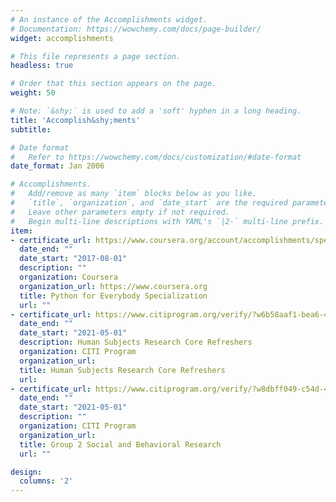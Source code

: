 ```yaml
---
# An instance of the Accomplishments widget.
# Documentation: https://wowchemy.com/docs/page-builder/
widget: accomplishments

# This file represents a page section.
headless: true

# Order that this section appears on the page.
weight: 50

# Note: `&shy;` is used to add a 'soft' hyphen in a long heading.
title: 'Accomplish&shy;ments'
subtitle:

# Date format
#   Refer to https://wowchemy.com/docs/customization/#date-format
date_format: Jan 2006

# Accomplishments.
#   Add/remove as many `item` blocks below as you like.
#   `title`, `organization`, and `date_start` are the required parameters.
#   Leave other parameters empty if not required.
#   Begin multi-line descriptions with YAML's `|2-` multi-line prefix.
item:
- certificate_url: https://www.coursera.org/account/accomplishments/specialization/certificate/PDLE4U8AANXL
  date_end: ""
  date_start: "2017-08-01"
  description: ""
  organization: Coursera
  organization_url: https://www.coursera.org
  title: Python for Everybody Specialization
  url: ""
- certificate_url: https://www.citiprogram.org/verify/?w6b58aaf1-bea6-4e2a-8192-4a6e09c00e2b-35795818
  date_end: ""
  date_start: "2021-05-01"
  description: Human Subjects Research Core Refreshers
  organization: CITI Program
  organization_url: 
  title: Human Subjects Research Core Refreshers
  url: 
- certificate_url: https://www.citiprogram.org/verify/?w8dbff049-c54d-4dfe-a241-9d92bfb48456-42384081
  date_end: ""
  date_start: "2021-05-01"
  description: ""
  organization: CITI Program
  organization_url: 
  title: Group 2 Social and Behavioral Research
  url: ""

design:
  columns: '2' 
---
```

